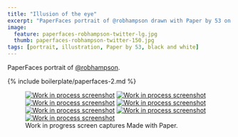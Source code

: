 ```yaml
---
title: "Illusion of the eye"
excerpt: "PaperFaces portrait of @robhampson drawn with Paper by 53 on an iPad."
image: 
  feature: paperfaces-robhampson-twitter-lg.jpg
  thumb: paperfaces-robhampson-twitter-150.jpg
tags: [portrait, illustration, Paper by 53, black and white]
---
```


PaperFaces portrait of [@robhampson](http://twitter.com/robhampson).

{% include boilerplate/paperfaces-2.md %}

<figure class="third">
  <a href="{{ site.url }}/assets/images/paperfaces-robhampson-process-1-lg.jpg"><img src="{{ site.url }}/assets/images/paperfaces-robhampson-process-1-600.jpg" alt="Work in process screenshot"></a>
  <a href="{{ site.url }}/assets/images/paperfaces-robhampson-process-2-lg.jpg"><img src="{{ site.url }}/assets/images/paperfaces-robhampson-process-2-600.jpg" alt="Work in process screenshot"></a>
  <a href="{{ site.url }}/assets/images/paperfaces-robhampson-process-3-lg.jpg"><img src="{{ site.url }}/assets/images/paperfaces-robhampson-process-3-600.jpg" alt="Work in process screenshot"></a>
  <a href="{{ site.url }}/assets/images/paperfaces-robhampson-process-4-lg.jpg"><img src="{{ site.url }}/assets/images/paperfaces-robhampson-process-4-600.jpg" alt="Work in process screenshot"></a>
  <a href="{{ site.url }}/assets/images/paperfaces-robhampson-process-5-lg.jpg"><img src="{{ site.url }}/assets/images/paperfaces-robhampson-process-5-600.jpg" alt="Work in process screenshot"></a>
  <a href="{{ site.url }}/assets/images/paperfaces-robhampson-process-5-lg.jpg"><img src="{{ site.url }}/assets/images/paperfaces-robhampson-process-5-600.jpg" alt="Work in process screenshot"></a>
  <a href="{{ site.url }}/assets/images/paperfaces-robhampson-process-6-lg.jpg"><img src="{{ site.url }}/assets/images/paperfaces-robhampson-process-6-600.jpg" alt="Work in process screenshot"></a>
  <figcaption>Work in progress screen captures Made with Paper.</figcaption>
</figure>